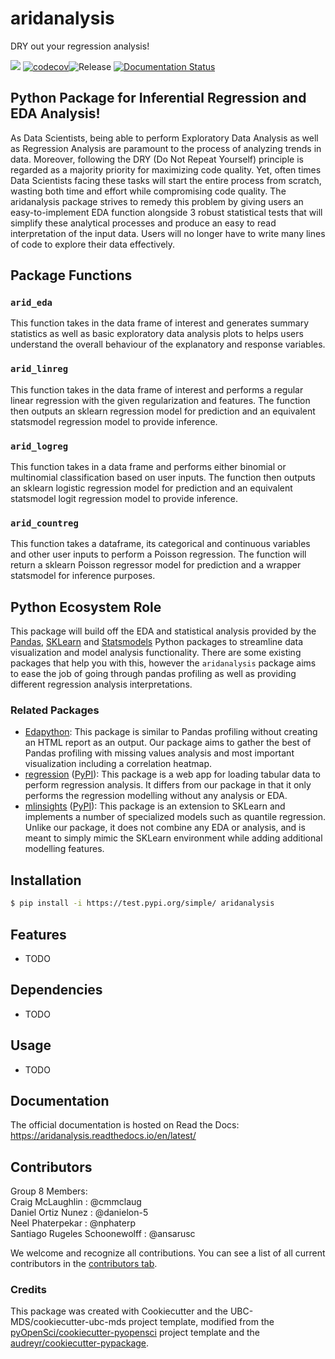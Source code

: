 # aridanalysis 

DRY out your regression analysis!

![](https://github.com/ansarusc/aridanalysis/workflows/build/badge.svg) [![codecov](https://codecov.io/gh/UBC-MDS/aridanalysis_py/branch/main/graph/badge.svg?token=JGT4Z519QD)](https://codecov.io/gh/UBC-MDS/aridanalysis_py)![Release](https://github.com/ansarusc/aridanalysis/workflows/Release/badge.svg) [![Documentation Status](https://readthedocs.org/projects/aridanalysis/badge/?version=latest)](https://aridanalysis.readthedocs.io/en/latest/?badge=latest)

## Python Package for Inferential Regression and EDA Analysis!

As Data Scientists, being able to perform Exploratory Data Analysis as well as Regression Analysis are paramount to the process of analyzing trends in data. Moreover, following the DRY (Do Not Repeat Yourself) principle is regarded as a majority priority for maximizing code quality. Yet, often times Data Scientists facing these tasks will start the entire process from scratch, wasting both time and effort while compromising code quality. The aridanalysis package strives to remedy this problem by giving users an easy-to-implement EDA function alongside 3 robust statistical tests that will simplify these analytical processes and produce an easy to read interpretation of the input data. Users will no longer have to write many lines of code to explore their data effectively. 

## Package Functions

### `arid_eda`

This function takes in the data frame of interest and generates summary statistics as well as basic exploratory data analysis plots to helps users understand the overall behaviour of the explanatory and response variables. 

### `arid_linreg`

This function takes in the data frame of interest and performs a regular linear regression with the given regularization and features. The function then outputs an sklearn regression model for prediction and an equivalent statsmodel regression model to provide inference. 

### `arid_logreg`

This function takes in a data frame and performs either binomial or multinomial classification based on user inputs. The function then outputs an sklearn logistic regression model for prediction and an equivalent statsmodel logit regression model to provide inference.  

### `arid_countreg`

This function takes a dataframe, its categorical and continuous variables and other user inputs to perform a Poisson regression. The function will return a sklearn Poisson regressor model for prediction and a wrapper statsmodel for inference purposes.

## Python Ecosystem Role

This package will build off the EDA and statistical analysis provided by the [Pandas](https://pypi.org/project/pandas/), [SKLearn](https://scikit-learn.org/stable/) and [Statsmodels](https://www.statsmodels.org/stable/user-guide.html#regression-and-linear-models) Python packages to streamline data visualization and model analysis functionality. There are some existing packages that help you with this, however the `aridanalysis` package aims to ease the job of going through pandas profiling as well as providing different regression analysis interpretations. 

### Related Packages

- [Edapython](https://github.com/UBC-MDS/edapython): This package is similar to Pandas profiling without creating an HTML report as an output. Our package aims to gather the best of Pandas profiling with missing values analysis and most important visualization including a correlation heatmap.
- [regression](https://github.com/makr3la/regression) ([PyPI](https://pypi.org/project/regression/)): This package is a web app for loading tabular data to perform regression analysis. It differs from our package in that it only performs the regression modelling without any analysis or EDA.
- [mlinsights](https://github.com/sdpython/mlinsights/) ([PyPI](https://pypi.org/project/mlinsights/)): This package is an extension to SKLearn and implements a number of specialized models such as quantile regression. Unlike our package, it does not combine any EDA or analysis, and is meant to simply mimic the SKLearn environment while adding additional modelling features.

## Installation

```bash
$ pip install -i https://test.pypi.org/simple/ aridanalysis
```

## Features

- TODO

## Dependencies

- TODO

## Usage

- TODO

## Documentation

The official documentation is hosted on Read the Docs: https://aridanalysis.readthedocs.io/en/latest/

## Contributors

Group 8 Members:  
Craig McLaughlin              : @cmmclaug  
Daniel Ortiz Nunez            : @danielon-5  
Neel Phaterpekar              : @nphaterp  
Santiago Rugeles Schoonewolff : @ansarusc  

We welcome and recognize all contributions. You can see a list of all current contributors in the [contributors tab](https://github.com/ansarusc/aridanalysis/graphs/contributors).

### Credits

This package was created with Cookiecutter and the UBC-MDS/cookiecutter-ubc-mds project template, modified from the [pyOpenSci/cookiecutter-pyopensci](https://github.com/pyOpenSci/cookiecutter-pyopensci) project template and the [audreyr/cookiecutter-pypackage](https://github.com/audreyr/cookiecutter-pypackage).
